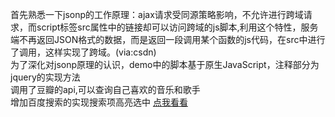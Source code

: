 首先熟悉一下jsonp的工作原理：ajax请求受同源策略影响，不允许进行跨域请求，而script标签src属性中的链接却可以访问跨域的js脚本,利用这个特性，服务端不再返回JSON格式的数据，而是返回一段调用某个函数的js代码，在src中进行了调用，这样实现了跨域。(via:csdn)<br>
为了深化对jsonp原理的认识，demo中的脚本基于原生JavaScript，注释部分为jquery的实现方法<br>
调用了豆瓣的api,可以查询自己喜欢的音乐和歌手<br>
增加百度搜索的实现搜索项高亮选中   <a href="https://dantyli.github.io/jsonp/jsonp.html">点我看看</a>
